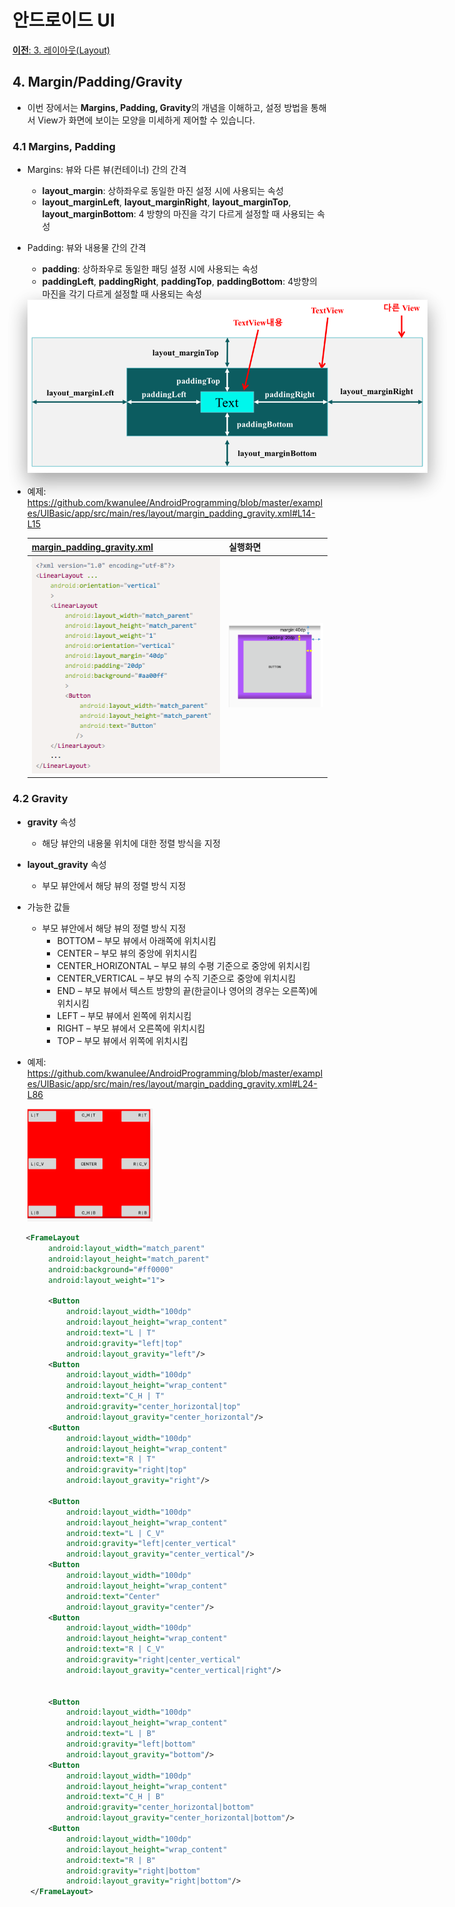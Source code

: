 <style>
div.polaroid {
  	width: 640px;
  	box-shadow: 0 10px 30px 0 rgba(0, 0, 0, 0.2), 0 16px 30px 0 rgba(0, 0, 0, 0.19);
  	text-align: center;
	margin-bottom: 0.5cm;
}
</style>
# 안드로이드 UI

[**이전**: 3. 레이아웃(Layout)](ui-layout.html)

## 4. Margin/Padding/Gravity
- 이번 장에서는 **Margins, Padding, Gravity**의 개념을 이해하고, 설정 방법을 통해서 View가 화면에 보이는 모양을 미세하게 제어할 수 있습니다.

### 4.1 Margins, Padding
- Margins: 뷰와 다른 뷰(컨테이너) 간의 간격
	- **layout\_margin**: 상하좌우로 동일한 마진 설정 시에 사용되는 속성
	- **layout\_marginLeft**,  **layout\_marginRight**, **layout\_marginTop**, **layout\_marginBottom**: 4 방향의 마진을 각기 다르게 설정할 때 사용되는 속성
- Padding: 뷰와 내용물 간의 간격
	- **padding**: 상하좌우로 동일한 패딩 설정 시에 사용되는 속성
	- **paddingLeft**, **paddingRight**, **paddingTop**, **paddingBottom**: 4방향의 마진을 각기 다르게 설정할 때 사용되는 속성
 	
	<div class="polaroid">
	   <img src="figure/margins_padding.png">
	   </div>
	   
- 예제: https://github.com/kwanulee/AndroidProgramming/blob/master/examples/UIBasic/app/src/main/res/layout/margin_padding_gravity.xml#L14-L15

	[margin\_padding\_gravity.xml](https://github.com/kwanulee/AndroidProgramming/blob/master/examples/UIBasic/app/src/main/res/layout/margin_padding_gravity.xml#L14-L15) | 실행화면
	--- | ---	
	<img src="figure/margin_padding_example_code.png"> | <img src="figure/margin_padding_example.png" width=200>
	 
	   
### 4.2 Gravity
- **gravity** 속성
	- 해당 뷰안의 내용물 위치에 대한 정렬 방식을 지정
- **layout_gravity** 속성
	- 부모 뷰안에서 해당 뷰의 정렬 방식 지정
- 가능한 값들
	- 부모 뷰안에서 해당 뷰의 정렬 방식 지정
		- BOTTOM – 부모 뷰에서 아래쪽에 위치시킴
		- CENTER – 부모 뷰의 중앙에 위치시킴
		- CENTER_HORIZONTAL – 부모 뷰의 수평 기준으로 중앙에 위치시킴
		- CENTER_VERTICAL – 부모 뷰의 수직 기준으로 중앙에 위치시킴
		- END – 부모 뷰에서 텍스트 방향의 끝(한글이나 영어의 경우는 오른쪽)에 위치시킴
		- LEFT – 부모 뷰에서 왼쪽에 위치시킴
		- RIGHT – 부모 뷰에서 오른쪽에 위치시킴
		- TOP – 부모 뷰에서 위쪽에 위치시킴
- 예제: https://github.com/kwanulee/AndroidProgramming/blob/master/examples/UIBasic/app/src/main/res/layout/margin_padding_gravity.xml#L24-L86

	<img src="figure/gravity_example.png" width=200>

```xml
   <FrameLayout
        android:layout_width="match_parent"
        android:layout_height="match_parent"
        android:background="#ff0000"
        android:layout_weight="1">

        <Button
            android:layout_width="100dp"
            android:layout_height="wrap_content"
            android:text="L | T"
            android:gravity="left|top"
            android:layout_gravity="left"/>
        <Button
            android:layout_width="100dp"
            android:layout_height="wrap_content"
            android:text="C_H | T"
            android:gravity="center_horizontal|top"
            android:layout_gravity="center_horizontal"/>
        <Button 
            android:layout_width="100dp"
            android:layout_height="wrap_content"
            android:text="R | T"
            android:gravity="right|top"
            android:layout_gravity="right"/>

        <Button
            android:layout_width="100dp"
            android:layout_height="wrap_content"
            android:text="L | C_V"
            android:gravity="left|center_vertical"
            android:layout_gravity="center_vertical"/>
        <Button
            android:layout_width="100dp"
            android:layout_height="wrap_content"
            android:text="Center"
            android:layout_gravity="center"/>
        <Button
            android:layout_width="100dp"
            android:layout_height="wrap_content"
            android:text="R | C_V"
            android:gravity="right|center_vertical"
            android:layout_gravity="center_vertical|right"/>


        <Button
            android:layout_width="100dp"
            android:layout_height="wrap_content"
            android:text="L | B"
            android:gravity="left|bottom"
            android:layout_gravity="bottom"/>
        <Button
            android:layout_width="100dp"
            android:layout_height="wrap_content"
            android:text="C_H | B"
            android:gravity="center_horizontal|bottom"
            android:layout_gravity="center_horizontal|bottom"/>
        <Button
            android:layout_width="100dp"
            android:layout_height="wrap_content"
            android:text="R | B"
            android:gravity="right|bottom"
            android:layout_gravity="right|bottom"/>
    </FrameLayout>
```
